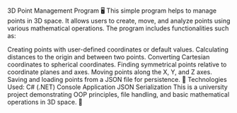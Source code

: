3D Point Management Program 🖥️
This simple program helps to manage points in 3D space. It allows users to create, move, and analyze points using various mathematical operations. The program includes functionalities such as:

Creating points with user-defined coordinates or default values.
Calculating distances to the origin and between two points.
Converting Cartesian coordinates to spherical coordinates.
Finding symmetrical points relative to coordinate planes and axes.
Moving points along the X, Y, and Z axes.
Saving and loading points from a JSON file for persistence.
💾 Technologies Used:
C# (.NET)
Console Application
JSON Serialization
This is a university project demonstrating OOP principles, file handling, and basic mathematical operations in 3D space. 🚀
